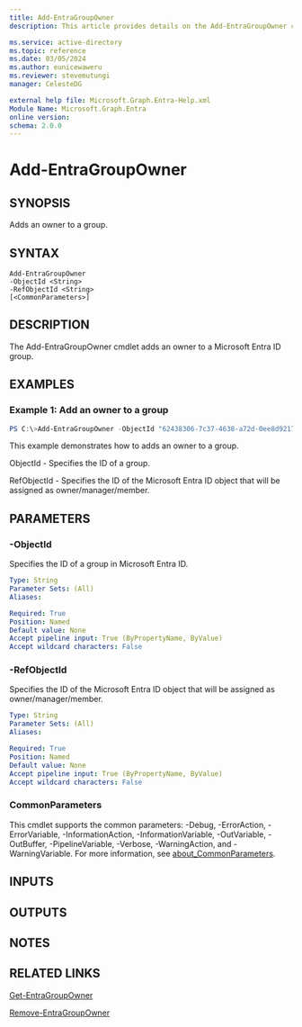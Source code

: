 ```yaml
---
title: Add-EntraGroupOwner
description: This article provides details on the Add-EntraGroupOwner command.

ms.service: active-directory
ms.topic: reference
ms.date: 03/05/2024
ms.author: eunicewaweru
ms.reviewer: stevemutungi
manager: CelesteDG

external help file: Microsoft.Graph.Entra-Help.xml
Module Name: Microsoft.Graph.Entra
online version:
schema: 2.0.0
---
```


# Add-EntraGroupOwner

## SYNOPSIS
Adds an owner to a group.

## SYNTAX
```
Add-EntraGroupOwner 
-ObjectId <String> 
-RefObjectId <String> 
[<CommonParameters>]
```

## DESCRIPTION
The Add-EntraGroupOwner cmdlet adds an owner to a Microsoft Entra ID group.

## EXAMPLES

### Example 1: Add an owner to a group

```powershell
PS C:\>Add-EntraGroupOwner -ObjectId "62438306-7c37-4638-a72d-0ee8d9217680" -RefObjectId "0a1068c0-dbb6-4537-9db3-b48f3e31dd76"
```

This example demonstrates how to adds an owner to a group.  

ObjectId - Specifies the ID of a group.  

RefObjectId - Specifies the ID of the Microsoft Entra ID object that will be assigned as owner/manager/member.

## PARAMETERS

### -ObjectId
Specifies the ID of a group in Microsoft Entra ID.

```yaml
Type: String
Parameter Sets: (All)
Aliases:

Required: True
Position: Named
Default value: None
Accept pipeline input: True (ByPropertyName, ByValue)
Accept wildcard characters: False
```

### -RefObjectId
Specifies the ID of the Microsoft Entra ID object that will be assigned as owner/manager/member.

```yaml
Type: String
Parameter Sets: (All)
Aliases:

Required: True
Position: Named
Default value: None
Accept pipeline input: True (ByPropertyName, ByValue)
Accept wildcard characters: False
```

### CommonParameters
This cmdlet supports the common parameters: -Debug, -ErrorAction, -ErrorVariable, -InformationAction, -InformationVariable, -OutVariable, -OutBuffer, -PipelineVariable, -Verbose, -WarningAction, and -WarningVariable. For more information, see [about_CommonParameters](https://go.microsoft.com/fwlink/?LinkID=113216).

## INPUTS

## OUTPUTS

## NOTES

## RELATED LINKS

[Get-EntraGroupOwner](Get-EntraGroupOwner.md)

[Remove-EntraGroupOwner](Remove-EntraGroupOwner.md)

